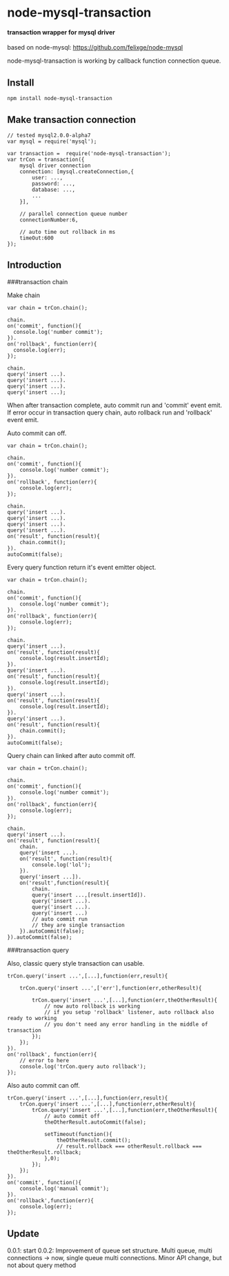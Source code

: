 node-mysql-transaction
===
#### transaction wrapper for mysql driver
based on node-mysql: https://github.com/felixge/node-mysql

node-mysql-transaction is working by callback function connection queue.

Install
---
```
npm install node-mysql-transaction
```


Make transaction connection
---
```
// tested mysql2.0.0-alpha7
var mysql = require('mysql');

var transaction =  require('node-mysql-transaction');
var trCon = transaction({
	mysql driver connection 
	connection: [mysql.createConnection,{
		user: ...,
		password: ...,
		database: ...,
		...
	}],
	
	// parallel connection queue number
	connectionNumber:6,
	
	// auto time out rollback in ms
	timeOut:600
});

```

Introduction
---

###transaction chain

Make chain

```
var chain = trCon.chain();

chain.
on('commit', function(){
  console.log('number commit');
}).
on('rollback', function(err){
  console.log(err);
});

chain.
query('insert ...).
query('insert ...).
query('insert ...).
query('insert ...);

```

When after transaction complete, auto commit run and 'commit' event emit. If error occur in transaction query chain, auto rollback run and 'rollback' event emit.

Auto commit can off.

```
var chain = trCon.chain();

chain.
on('commit', function(){
	console.log('number commit');
}).
on('rollback', function(err){
	console.log(err);
});

chain.
query('insert ...).
query('insert ...).
query('insert ...).
query('insert ...).
on('result', function(result){
	chain.commit();
}).
autoCommit(false);

```

Every query function return it's event emitter object.

```
var chain = trCon.chain();

chain.
on('commit', function(){
	console.log('number commit');
}).
on('rollback', function(err){
	console.log(err);
});

chain.
query('insert ...).
on('result', function(result){
	console.log(result.insertId);
}).
query('insert ...).
on('result', function(result){
	console.log(result.insertId);
}).
query('insert ...).
on('result', function(result){
	console.log(result.insertId);
}).
query('insert ...).
on('result', function(result){
	chain.commit();
}).
autoCommit(false);

```

Query chain can linked after auto commit off.
```
var chain = trCon.chain();

chain.
on('commit', function(){
	console.log('number commit');
}).
on('rollback', function(err){
	console.log(err);
});

chain.
query('insert ...).
on('result', function(result){
	chain.
	query('insert ...).
	on('result', function(result){
		console.log('lol');
	}).
	query('insert ...]).
	on('result',function(result){
		chain.
		query('insert ...,[result.insertId]).
		query('insert ...).
		query('insert ...).
		query('insert ...)
		// auto commit run
		// they are single transaction
	}).autoCommit(false);
}).autoCommit(false);

```

###transaction query

Also, classic query style transaction can usable.

```
trCon.query('insert ...',[...],function(err,result){

	trCon.query('insert ...',['err'],function(err,otherResult){
		
		trCon.query('insert ...',[...],function(err,theOtherResult){
			// now auto rollback is working
			// if you setup 'rollback' listener, auto rollback also ready to working
			// you don't need any error handling in the middle of transaction
		});
	});
}).
on('rollback', function(err){
	// error to here
	console.log('trCon.query auto rollback');
});
```

Also auto commit can off.
```
trCon.query('insert ...',[...],function(err,result){
	trCon.query('insert ...',[...],function(err,otherResult){
		trCon.query('insert ...',[...],function(err,theOtherResult){
			// auto commit off
			theOtherResult.autoCommit(false);
			
			setTimeout(function(){
				theOtherResult.commit();
				// result.rollback === otherResult.rollback === theOtherResult.rollback;
			},0);
		});
	});
}).
on('commit', function(){
	console.log('manual commit');
}).
on('rollback',function(err){
	console.log(err);
});
```

Update
---
0.0.1: start
0.0.2: Improvement of queue set structure. Multi queue, multi connections -> now, single queue multi connections. Minor API change, but not about query method